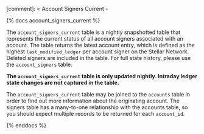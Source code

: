 [comment]: < Account Signers Current -

{% docs account_signers_current %}

The `account_signers_current` table is a nightly snapshotted table that represents the current status of all account signers associated with an account. The table returns the latest account entry, which is defined as the highest `last_modified_ledger` per account signer on the Stellar Network. Deleted signers are included in the table. For full state history, please use the `account_signers` table.

**The `account_signers_current` table is only updated nightly. Intraday ledger state changes are not captured in the table.**

The `account_signers_current` table may be joined to the `accounts` table in order to find out more information about the originating account. The signers table has a many-to-one relationship with the accounts table, so you should expect multiple records to be returned for each `account_id`.

{% enddocs %}
